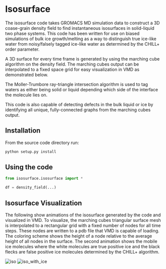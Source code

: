 # Isosurface
The isosurface code takes GROMACS MD simulation data to construct a 3D coase-grain density field to find instantaneous isosurfaces in solid-liquid two phase systems. This code has been written for use on biased simulations of bulk ice growth/melting as a way to distinguish true ice-like water from noisy/falsely tagged ice-like water as determined by the CHILL+ order parameter.

A 3D surface for every time frame is generated by using the marching cube algorithm on the density field. The marching cubes output can be interpolated to a fixed space grid for easy visualization in VMD as demonstrated below.

The Moller-Trumbore ray-triangle intersection algorithm is used to tag waters as either being solid or liquid depending which side of the interface the molecule lies on.

This code is also capable of detecting defects in the bulk liquid or ice by identifying all unique, fully-connected graphs from the marching cubes output.

## Installation
From the source code directory run:

```bash
python setup.py install
```

## Using the code
```python
from isosurface.isosurface import *

df = density_field(...)
```

## Isosurface Visualization
The following show animations of the isosurface generated by the code and visualized in VMD. To visualize, the marching cubes triangular surface mesh is interpolated to a rectangular grid with a fixed number of nodes for all time steps. These nodes are written to a pdb file that VMD is capable of loading. The coloring scheme shows the height of a node relative to the average height of all nodes in the surface. The second animation shows the mobile ice molecules where the white molecules are true positive ice and the black flecks are false positive ice molecules determined by the CHILL+ algorithm.

![iso](https://user-images.githubusercontent.com/31362150/138544559-10d63389-6ba4-4804-a677-335c1d8c62c3.gif) ![iso_with_ice](https://user-images.githubusercontent.com/31362150/138544562-65898426-0235-4b39-aabf-725de9ab3cd7.gif)

